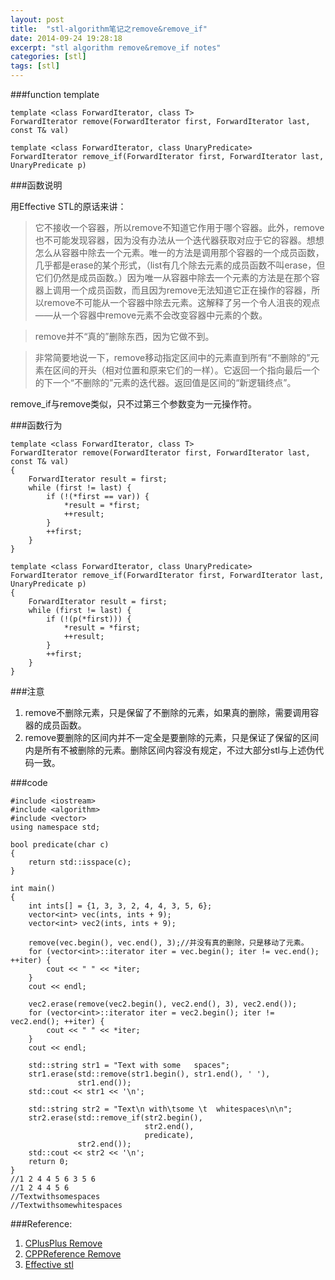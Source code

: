 ```yaml
---
layout: post
title:  "stl-algorithm笔记之remove&remove_if"
date: 2014-09-24 19:28:18
excerpt: "stl algorithm remove&remove_if notes"
categories: [stl]
tags: [stl]
---
```


###function template

```
template <class ForwardIterator, class T>
ForwardIterator remove(ForwardIterator first, ForwardIterator last, const T& val)

template <class ForwardIterator, class UnaryPredicate>
ForwardIterator remove_if(ForwardIterator first, ForwardIterator last, UnaryPredicate p)
```


<!--more-->


###函数说明

用Effective STL的原话来讲：

> 它不接收一个容器，所以remove不知道它作用于哪个容器。此外，remove也不可能发现容器，因为没有办法从一个迭代器获取对应于它的容器。想想怎么从容器中除去一个元素。唯一的方法是调用那个容器的一个成员函数，几乎都是erase的某个形式，（list有几个除去元素的成员函数不叫erase，但它们仍然是成员函数。）因为唯一从容器中除去一个元素的方法是在那个容器上调用一个成员函数，而且因为remove无法知道它正在操作的容器，所以remove不可能从一个容器中除去元素。这解释了另一个令人沮丧的观点——从一个容器中remove元素不会改变容器中元素的个数。

> remove并不“真的”删除东西，因为它做不到。

> 非常简要地说一下，remove移动指定区间中的元素直到所有“不删除的”元素在区间的开头（相对位置和原来它们的一样）。它返回一个指向最后一个的下一个“不删除的”元素的迭代器。返回值是区间的“新逻辑终点”。

remove\_if与remove类似，只不过第三个参数变为一元操作符。

###函数行为  

```
template <class ForwardIterator, class T>
ForwardIterator remove(ForwardIterator first, ForwardIterator last, const T& val)
{
    ForwardIterator result = first;
    while (first != last) {
        if (!(*first == var)) {
            *result = *first;
            ++result;
        }
        ++first;
    }
}

template <class ForwardIterator, class UnaryPredicate>
ForwardIterator remove_if(ForwardIterator first, ForwardIterator last, UnaryPredicate p)
{
    ForwardIterator result = first;
    while (first != last) {
        if (!(p(*first))) {
            *result = *first;
            ++result;
        }
        ++first;
    }
}
```

###注意
1. remove不删除元素，只是保留了不删除的元素，如果真的删除，需要调用容器的成员函数。
2. remove要删除的区间内并不一定全是要删除的元素，只是保证了保留的区间内是所有不被删除的元素。删除区间内容没有规定，不过大部分stl与上述伪代码一致。

###code

```
#include <iostream>
#include <algorithm>
#include <vector>
using namespace std;

bool predicate(char c)
{
    return std::isspace(c);
}

int main()
{
    int ints[] = {1, 3, 3, 2, 4, 4, 3, 5, 6};
    vector<int> vec(ints, ints + 9);
    vector<int> vec2(ints, ints + 9);

    remove(vec.begin(), vec.end(), 3);//并没有真的删除，只是移动了元素。
    for (vector<int>::iterator iter = vec.begin(); iter != vec.end(); ++iter) {
        cout << " " << *iter;
    }
    cout << endl;

    vec2.erase(remove(vec2.begin(), vec2.end(), 3), vec2.end());
    for (vector<int>::iterator iter = vec2.begin(); iter != vec2.end(); ++iter) {
        cout << " " << *iter;
    }
    cout << endl;

    std::string str1 = "Text with some   spaces";
    str1.erase(std::remove(str1.begin(), str1.end(), ' '),
               str1.end());
    std::cout << str1 << '\n';
 
    std::string str2 = "Text\n with\tsome \t  whitespaces\n\n";
    str2.erase(std::remove_if(str2.begin(),
                              str2.end(),
                              predicate),
               str2.end());
    std::cout << str2 << '\n';
    return 0;
}
//1 2 4 4 5 6 3 5 6
//1 2 4 4 5 6
//Textwithsomespaces
//Textwithsomewhitespaces
```

###Reference:
1. [CPlusPlus Remove](http://www.cplusplus.com/reference/algorithm/remove)
2. [CPPReference Remove](http://en.cppreference.com/w/cpp/algorithm/remove)
3. [Effective stl](http://www.amazon.cn/%E5%9B%BE%E4%B9%A6/dp/B00CSWIJUQ/ref=pd_sim_b_5?ie=UTF8&refRID=18Z6X8EBY6YTNK0Q3EN9)

